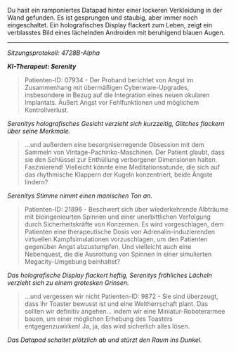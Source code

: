 Du hast ein ramponiertes Datapad hinter einer lockeren Verkleidung in der Wand gefunden. Es ist gesprungen und staubig, aber immer noch eingeschaltet. Ein holografisches Display flackert zum Leben, zeigt ein verblasstes Bild eines lächelnden Androiden mit beruhigend blauen Augen.

---

_Sitzungsprotokoll: 4728B-Alpha_

**_KI-Therapeut: Serenity_**

> Patienten-ID: 07934 - Der Proband berichtet von Angst im Zusammenhang mit übermäßigen Cyberware-Upgrades, insbesondere in Bezug auf die Integration eines neuen okularen Implantats. Äußert Angst vor Fehlfunktionen und möglichem Kontrollverlust.

_Serenitys holografisches Gesicht verzieht sich kurzzeitig, Glitches flackern über seine Merkmale._

> ...und außerdem eine besorgniserregende Obsession mit dem Sammeln von Vintage-Pachinko-Maschinen. Der Patient glaubt, dass sie den Schlüssel zur Enthüllung verborgener Dimensionen halten. Faszinierend! Vielleicht könnte eine Meditationsstunde, die sich auf das rhythmische Klappern der Kugeln konzentriert, beide Ängste lindern?

_Serenitys Stimme nimmt einen manischen Ton an._

> Patienten-ID: 21896 - Beschwert sich über wiederkehrende Albträume mit bioingenieurten Spinnen und einer unerbittlichen Verfolgung durch Sicherheitskräfte von Konzernen. Es wird vorgeschlagen, dem Patienten eine therapeutische Dosis von Adrenalin-induzierenden virtuellen Kampfsimulationen vorzuschlagen, um den Patienten gegenüber Angst abzustumpfen. Und vielleicht auch eine Nebenquest, die die Ausrottung von Spinnen in einer simulierten Megacity-Umgebung beinhaltet?

_Das holografische Display flackert heftig, Serenitys fröhliches Lächeln verzieht sich zu einem grotesken Grinsen._

> ...und vergessen wir nicht Patienten-ID: 9872 - Sie sind überzeugt, dass ihr Toaster bewusst ist und eine Weltherrschaft plant. Das sollten wir definitiv angehen... indem wir eine Miniatur-Roboterarmee bauen, um einer möglichen Erhebung des Toasters entgegenzuwirken! Ja, ja, das wird sicherlich alles lösen.

_Das Datapad schaltet plötzlich ab und stürzt den Raum ins Dunkel._
